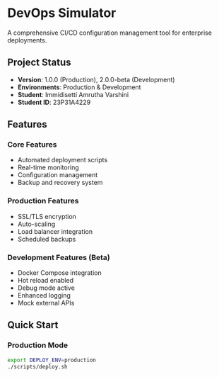 # DevOps Simulator

A comprehensive CI/CD configuration management tool for enterprise deployments.

## Project Status
- **Version**: 1.0.0 (Production), 2.0.0-beta (Development)
- **Environments**: Production & Development
- **Student**: Immidisetti Amrutha Varshini
- **Student ID**: 23P31A4229

## Features

### Core Features
- Automated deployment scripts
- Real-time monitoring
- Configuration management
- Backup and recovery system

### Production Features
- SSL/TLS encryption
- Auto-scaling
- Load balancer integration
- Scheduled backups

### Development Features (Beta)
-  Docker Compose integration
-  Hot reload enabled
-  Debug mode active
-  Enhanced logging
-  Mock external APIs

## Quick Start

### Production Mode
```bash
export DEPLOY_ENV=production
./scripts/deploy.sh
